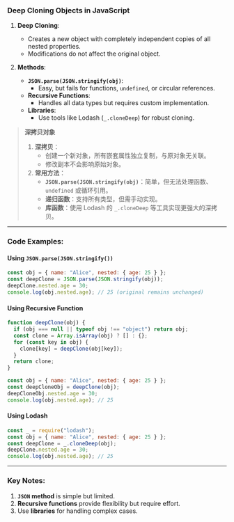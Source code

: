 ### Deep Cloning Objects in JavaScript

<audio src="..\..\mp3\__Deep Cloning_ (1).mp3"></audio>

1. **Deep Cloning**:
   - Creates a new object with completely independent copies of all nested properties.
   - Modifications do not affect the original object.

2. **Methods**:
   - **`JSON.parse(JSON.stringify(obj)`**:
     - Easy, but fails for functions, `undefined`, or circular references.
   - **Recursive Functions**:
     - Handles all data types but requires custom implementation.
   - **Libraries**:
     - Use tools like Lodash (`_.cloneDeep`) for robust cloning.

> **深拷贝对象**  
>
> <audio src="..\..\mp3\深拷贝：  创建一个新对象，所.mp3"></audio>
>
> 1. **深拷贝**：  
>    - 创建一个新对象，所有嵌套属性独立复制，与原对象无关联。  
>    - 修改副本不会影响原始对象。  
> 2. **常用方法**：  
>    - **`JSON.parse(JSON.stringify(obj)`**：简单，但无法处理函数、`undefined` 或循环引用。  
>    - **递归函数**：支持所有类型，但需手动实现。  
>    - **库函数**：使用 Lodash 的 `_.cloneDeep` 等工具实现更强大的深拷贝。

---

### Code Examples:

<audio src="..\..\mp3\第一种方法使用`JASON.p.mp3"></audio>

#### **Using `JSON.parse(JSON.stringify())`**
```javascript
const obj = { name: "Alice", nested: { age: 25 } };
const deepClone = JSON.parse(JSON.stringify(obj));
deepClone.nested.age = 30;
console.log(obj.nested.age); // 25 (original remains unchanged)
```

#### **Using Recursive Function**
```javascript
function deepClone(obj) {
  if (obj === null || typeof obj !== "object") return obj;
  const clone = Array.isArray(obj) ? [] : {};
  for (const key in obj) {
    clone[key] = deepClone(obj[key]);
  }
  return clone;
}

const obj = { name: "Alice", nested: { age: 25 } };
const deepCloneObj = deepClone(obj);
deepCloneObj.nested.age = 30;
console.log(obj.nested.age); // 25
```

#### **Using Lodash**
```javascript
const _ = require("lodash");
const obj = { name: "Alice", nested: { age: 25 } };
const deepClone = _.cloneDeep(obj);
deepClone.nested.age = 30;
console.log(obj.nested.age); // 25
```

---

### Key Notes:

<audio src="..\..\mp3\1. __`JASON` me.mp3"></audio>

1. **`JSON` method** is simple but limited.  
2. **Recursive functions** provide flexibility but require effort.  
3. Use **libraries** for handling complex cases.
